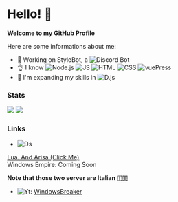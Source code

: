 # Hello! 👋

**Welcome to my GitHub Profile**

Here are some informations about me:

- 🔭 Working on StyleBot, a ![Discord](https://img.shields.io/badge/-Discord-black?&logo=discord) Bot
- 👌 I know ![Node.js](https://img.shields.io/badge/-NodeJS-black?&logo=node.js) ![JS](https://img.shields.io/badge/-JavaScript-black?&logo=JavaScript) ![HTML](https://img.shields.io/badge/-HTML5-black?&logo=html5) ![CSS](https://img.shields.io/badge/-CSS-black?&logo=css3) ![vuePress](https://img.shields.io/badge/-VuePress-black?&logo=vue.js)
- 🌱 I'm expanding my skills in ![D.js](https://img.shields.io/badge/-DiscordJS-black?&logo=discord)

### Stats

<img src="https://github-readme-stats.vercel.app/api?username=WindowsBreaker&show_icons=true&theme=blueberry" />
<img src="https://github-readme-stats.vercel.app/api/top-langs/?username=WindowsBreaker&theme=blueberry&langs_count=8&layout=compact" />

### Links

- ![Ds](https://img.shields.io/badge/-Discord-black?&logo=discord)

[Lua. And Arisa (Click Me)](https://discord.gg/Ua6bukDFhJ)<br>
Windows Empire: Coming Soon


**Note that those two server are Italian 🇮🇹**

- ![Yt](https://img.shields.io/badge/-YouTube-black?&logo=youtube): [WindowsBreaker](https://youtube.com/channel/UC-oNpdnr0WaBBMlUJ5BXhJw)








